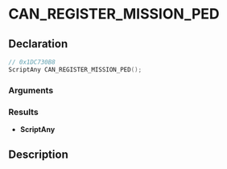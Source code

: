 # CAN_REGISTER_MISSION_PED

## Declaration
```cpp
// 0x1DC730B8
ScriptAny CAN_REGISTER_MISSION_PED();
```

### Arguments

### Results
- **ScriptAny**

## Description

